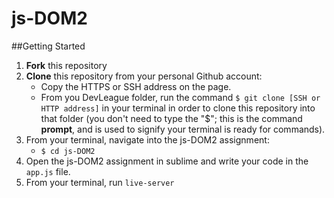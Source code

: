 # js-DOM2

##Getting Started
1. **Fork** this repository
2. **Clone** this repository from your personal Github account:
    - Copy the HTTPS or SSH address on the page.
    - From you DevLeague folder, run the command `$ git clone [SSH or HTTP address]` in your terminal in order to clone this repository into that folder 
      (you don't need to type the "$"; this is the command __prompt__, and is used to signify your terminal is ready for commands).
3. From your terminal, navigate into the js-DOM2 assignment:
    - `$ cd js-DOM2`
4. Open the js-DOM2 assignment in sublime and write your code in the `app.js` file.
5. From your terminal, run `live-server` 
   
